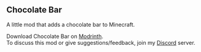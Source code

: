 ## Chocolate Bar
A little mod that adds a chocolate bar to Minecraft.

Download Chocolate Bar on [Modrinth](https://modrinth.com/mod/chocolate-bar).  
To discuss this mod or give suggestions/feedback, join my [Discord](https://debuggy.gay/discord) server.
